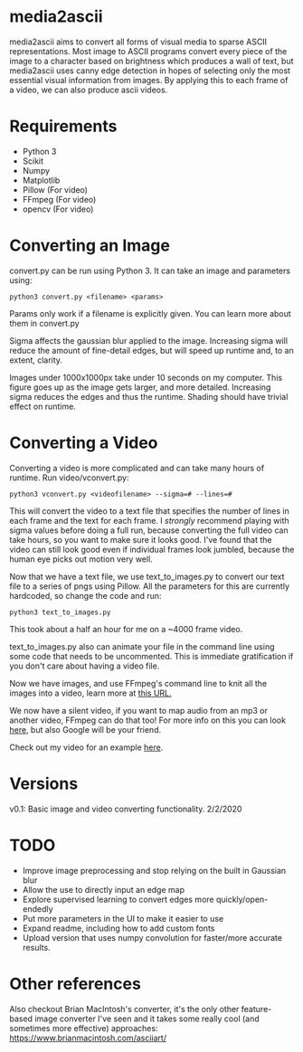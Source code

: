 # media2ascii
media2ascii aims to convert all forms of visual media to sparse ASCII representations. Most image to ASCII programs convert every piece of the image to a character based on brightness which produces a wall of text, but media2ascii uses canny edge detection in hopes of selecting only the most essential visual information from images. By applying this to each frame of a video, we can also produce ascii videos.

# Requirements
- Python 3
- Scikit
- Numpy
- Matplotlib
- Pillow (For video)
- FFmpeg (For video)
- opencv (For video)

# Converting an Image
convert.py can be run using Python 3. It can take an image and parameters using:
```
python3 convert.py <filename> <params>
```
Params only work if a filename is explicitly given. You can learn more about them in convert.py

Sigma affects the gaussian blur applied to the image. Increasing sigma will reduce the amount of fine-detail edges, but will speed up runtime and, to an extent, clarity.

Images under 1000x1000px take under 10 seconds on my computer. This figure goes up as the image gets larger, and more detailed. Increasing sigma reduces the edges and thus the runtime. Shading should have trivial effect on runtime.


# Converting a Video
Converting a video is more complicated and can take many hours of runtime. Run video/vconvert.py:
```
python3 vconvert.py <videofilename> --sigma=# --lines=#
```
This will convert the video to a text file that specifies the number of lines in each frame and the text for each frame. I *strongly* recommend playing with sigma values before doing a full run, because converting the full video can take hours, so you want to make sure it looks good. I've found that the video can still look good even if individual frames look jumbled, because the human eye picks out motion very well.

Now that we have a text file, we use text_to_images.py to convert our text file to a series of pngs using Pillow. All the parameters for this are currently hardcoded, so change the code and run:
```
python3 text_to_images.py
```
This took about a half an hour for me on a ~4000 frame video. 

text_to_images.py also can animate your file in the command line using some code that needs to be uncommented. This is immediate gratification if you don't care about having a video file.

Now we have images, and use FFmpeg's command line to knit all the images into a video, learn more at [this URL.](https://hamelot.io/visualization/using-ffmpeg-to-convert-a-set-of-images-into-a-video/)

We now have a silent video, if you want to map audio from an mp3 or another video, FFmpeg can do that too! For more info on this you can look [here](https://superuser.com/questions/590201/add-audio-to-video-using-ffmpeg), but also Google will be your friend.

Check out my video for an example [here](https://www.youtube.com/watch?v=TiBAUSl93yE).

# Versions
v0.1: Basic image and video converting functionality. 2/2/2020

# TODO
- Improve image preprocessing and stop relying on the built in Gaussian blur
- Allow the use to directly input an edge map
- Explore supervised learning to convert edges more quickly/open-endedly
- Put more parameters in the UI to make it easier to use
- Expand readme, including how to add custom fonts
- Upload version that uses numpy convolution for faster/more accurate results.

# Other references
Also checkout Brian MacIntosh's converter, it's the only other feature-based image converter I've seen and it takes some really cool (and sometimes more effective) approaches: https://www.brianmacintosh.com/asciiart/
